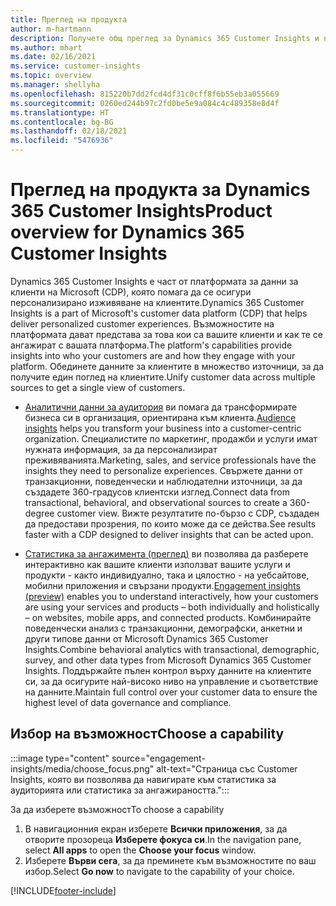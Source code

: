 ```yaml
---
title: Преглед на продукта
author: m-hartmann
description: Получете общ преглед за Dynamics 365 Customer Insights и неговите възможности.
ms.author: mhart
ms.date: 02/16/2021
ms.service: customer-insights
ms.topic: overview
ms.manager: shellyha
ms.openlocfilehash: 815220b7dd2fcd4df31c0cff8f6b55eb3a055669
ms.sourcegitcommit: 0260ed244b97c2fd0be5e9a084c4c489358e8d4f
ms.translationtype: HT
ms.contentlocale: bg-BG
ms.lasthandoff: 02/18/2021
ms.locfileid: "5476936"
---
```

# <a name="product-overview-for-dynamics-365-customer-insights"></a><span data-ttu-id="73237-103">Преглед на продукта за Dynamics 365 Customer Insights</span><span class="sxs-lookup"><span data-stu-id="73237-103">Product overview for Dynamics 365 Customer Insights</span></span>

<span data-ttu-id="73237-104">Dynamics 365 Customer Insights е част от платформата за данни за клиенти на Microsoft (CDP), която помага да се осигури персонализирано изживяване на клиентите.</span><span class="sxs-lookup"><span data-stu-id="73237-104">Dynamics 365 Customer Insights is a part of Microsoft's customer data platform (CDP) that helps deliver personalized customer experiences.</span></span> <span data-ttu-id="73237-105">Възможностите на платформата дават представа за това кои са вашите клиенти и как те се ангажират с вашата платформа.</span><span class="sxs-lookup"><span data-stu-id="73237-105">The platform's capabilities provide insights into who your customers are and how they engage with your platform.</span></span> <span data-ttu-id="73237-106">Обединете данните за клиентите в множество източници, за да получите един поглед на клиентите.</span><span class="sxs-lookup"><span data-stu-id="73237-106">Unify customer data across multiple sources to get a single view of customers.</span></span>


- <span data-ttu-id="73237-107">[Аналитични данни за аудитория](audience-insights/overview.md) ви помага да трансформирате бизнеса си в организация, ориентирана към клиента.</span><span class="sxs-lookup"><span data-stu-id="73237-107">[Audience insights](audience-insights/overview.md) helps you transform your business into a customer-centric organization.</span></span> <span data-ttu-id="73237-108">Специалистите по маркетинг, продажби и услуги имат нужната информация, за да персонализират преживяванията.</span><span class="sxs-lookup"><span data-stu-id="73237-108">Marketing, sales, and service professionals have the insights they need to personalize experiences.</span></span> <span data-ttu-id="73237-109">Свържете данни от транзакционни, поведенчески и наблюдателни източници, за да създадете 360-градусов клиентски изглед.</span><span class="sxs-lookup"><span data-stu-id="73237-109">Connect data from transactional, behavioral, and observational sources to create a 360-degree customer view.</span></span> <span data-ttu-id="73237-110">Вижте резултатите по-бързо с CDP, създаден да предостави прозрения, по които може да се действа.</span><span class="sxs-lookup"><span data-stu-id="73237-110">See results faster with a CDP designed to deliver insights that can be acted upon.</span></span> 

- <span data-ttu-id="73237-111">[Статистика за ангажимента (преглед)](engagement-insights/index.yml) ви позволява да разберете интерактивно как вашите клиенти използват вашите услуги и продукти - както индивидуално, така и цялостно - на уебсайтове, мобилни приложения и свързани продукти.</span><span class="sxs-lookup"><span data-stu-id="73237-111">[Engagement insights (preview)](engagement-insights/index.yml) enables you to understand interactively, how your customers are using your services and products – both individually and holistically – on websites, mobile apps, and connected products.</span></span> <span data-ttu-id="73237-112">Комбинирайте поведенчески анализ с транзакционни, демографски, анкетни и други типове данни от Microsoft Dynamics 365 Customer Insights.</span><span class="sxs-lookup"><span data-stu-id="73237-112">Combine behavioral analytics with transactional, demographic, survey, and other data types from Microsoft Dynamics 365 Customer Insights.</span></span> <span data-ttu-id="73237-113">Поддържайте пълен контрол върху данните на клиентите си, за да осигурите най-високо ниво на управление и съответствие на данните.</span><span class="sxs-lookup"><span data-stu-id="73237-113">Maintain full control over your customer data to ensure the highest level of data governance and compliance.</span></span>
 
## <a name="choose-a-capability"></a><span data-ttu-id="73237-114">Избор на възможност</span><span class="sxs-lookup"><span data-stu-id="73237-114">Choose a capability</span></span>

:::image type="content" source="engagement-insights/media/choose_focus.png" alt-text="Страница със Customer Insights, която ви позволява да навигирате към статистика за аудиторията или статистика за ангажираността.":::

<span data-ttu-id="73237-116">За да изберете възможност</span><span class="sxs-lookup"><span data-stu-id="73237-116">To choose a capability</span></span>

1. <span data-ttu-id="73237-117">В навигационния екран изберете **Всички приложения**, за да отворите прозореца **Изберете фокуса си**.</span><span class="sxs-lookup"><span data-stu-id="73237-117">In the navigation pane, select **All apps** to open the **Choose your focus** window.</span></span>
1. <span data-ttu-id="73237-118">Изберете **Върви сега**, за да преминете към възможностите по ваш избор.</span><span class="sxs-lookup"><span data-stu-id="73237-118">Select **Go now** to navigate to the capability of your choice.</span></span>


[!INCLUDE[footer-include](includes/footer-banner.md)]